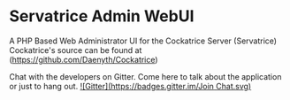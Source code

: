 Servatrice Admin WebUI
======================

A PHP Based Web Administrator UI for the Cockatrice Server (Servatrice)
Cockatrice's source can be found at (https://github.com/Daenyth/Cockatrice)

Chat with the developers on Gitter. Come here to talk about the application or just to hang out.
[![Gitter](https://badges.gitter.im/Join Chat.svg)](https://gitter.im/woogerboy21/servatriceadminwebui?utm_source=badge&utm_medium=badge&utm_campaign=pr-badge&utm_content=badge)


